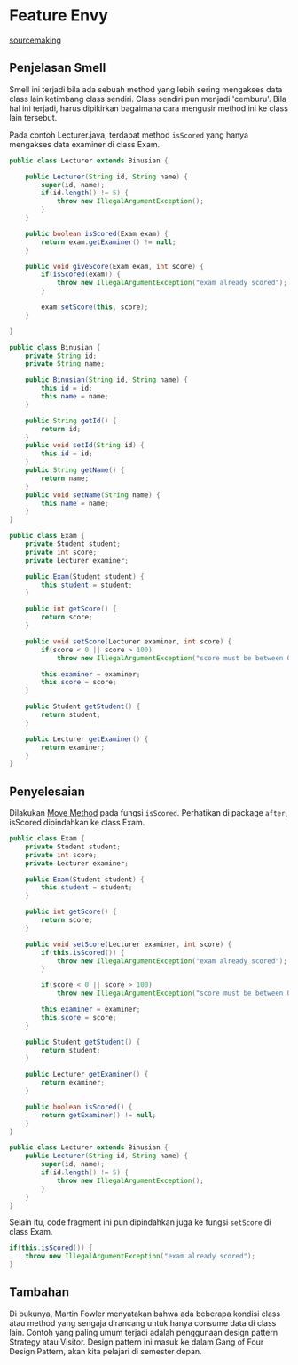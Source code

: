 # Feature Envy

[sourcemaking](https://sourcemaking.com/refactoring/smells/feature-envy)

## Penjelasan Smell

Smell ini terjadi bila ada sebuah method yang lebih sering mengakses data class lain ketimbang class sendiri. Class sendiri pun menjadi 'cemburu'. Bila hal ini terjadi, harus dipikirkan bagaimana cara mengusir method ini ke class lain tersebut.

Pada contoh <github-url to="before/Lecturer.java">Lecturer.java</github-url>, terdapat method `isScored` yang hanya mengakses data examiner di class Exam.

<Tabs>
<Tab name="Lecturer" text="Lecturer.java" :max-height="350">

```java {10-12}
public class Lecturer extends Binusian {

	public Lecturer(String id, String name) {
		super(id, name);
		if(id.length() != 5) {
			throw new IllegalArgumentException();
		}
	}

	public boolean isScored(Exam exam) {
		return exam.getExaminer() != null;
	}

	public void giveScore(Exam exam, int score) {
		if(isScored(exam)) {
			throw new IllegalArgumentException("exam already scored");
		}

		exam.setScore(this, score);
	}

}
```

</Tab>
<Tab name="Binusian" text="Binusian.java">

```java
public class Binusian {
	private String id;
	private String name;

	public Binusian(String id, String name) {
		this.id = id;
		this.name = name;
	}

	public String getId() {
		return id;
	}
	public void setId(String id) {
		this.id = id;
	}
	public String getName() {
		return name;
	}
	public void setName(String name) {
		this.name = name;
	}
}
```

</Tab>
<Tab name="Exam" text="Exam.java" :max-height="350">

```java
public class Exam {
	private Student student;
	private int score;
	private Lecturer examiner;

	public Exam(Student student) {
		this.student = student;
	}

	public int getScore() {
		return score;
	}

	public void setScore(Lecturer examiner, int score) {
		if(score < 0 || score > 100)
			throw new IllegalArgumentException("score must be between 0 - 100");

		this.examiner = examiner;
		this.score = score;
	}

	public Student getStudent() {
		return student;
	}

	public Lecturer getExaminer() {
		return examiner;
	}
}
```

</Tab>
</Tabs>

## Penyelesaian

Dilakukan [Move Method](https://sourcemaking.com/refactoring/move-method) pada fungsi `isScored`. Perhatikan di package `after`, isScored dipindahkan ke class Exam.

<Tabs>
<Tab name="Exam" text="Exam.java" :max-height="350">

```java
public class Exam {
	private Student student;
	private int score;
	private Lecturer examiner;

	public Exam(Student student) {
		this.student = student;
	}

	public int getScore() {
		return score;
	}

	public void setScore(Lecturer examiner, int score) {
		if(this.isScored()) {
			throw new IllegalArgumentException("exam already scored");
		}

		if(score < 0 || score > 100)
			throw new IllegalArgumentException("score must be between 0 - 100");

		this.examiner = examiner;
		this.score = score;
	}

	public Student getStudent() {
		return student;
	}

	public Lecturer getExaminer() {
		return examiner;
	}

	public boolean isScored() {
		return getExaminer() != null;
	}
}
```

</Tab>

<Tab name="Lecturer" text="Lecturer.java" :max-height="350">

```java
public class Lecturer extends Binusian {
	public Lecturer(String id, String name) {
		super(id, name);
		if(id.length() != 5) {
			throw new IllegalArgumentException();
		}
	}
}
```

</Tab>
</Tabs>

Selain itu, code fragment ini pun dipindahkan juga ke fungsi `setScore` di class Exam.

```java
if(this.isScored()) {
    throw new IllegalArgumentException("exam already scored");
}
```

## Tambahan

Di bukunya, Martin Fowler menyatakan bahwa ada beberapa kondisi class atau method yang sengaja dirancang untuk hanya consume data di class lain. Contoh yang paling umum terjadi adalah penggunaan design pattern Strategy atau Visitor. Design pattern ini masuk ke dalam Gang of Four Design Pattern, akan kita pelajari di semester depan.
